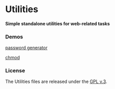 
# Utilities


#### Simple standalone utilities for web-related tasks


### Demos

[password generator](https://tinram.github.io/password_generator.html)

[chmod](https://tinram.github.io/chmod.html)


### License

The Utilities files are released under the [GPL v.3](https://www.gnu.org/licenses/gpl-3.0.html).
